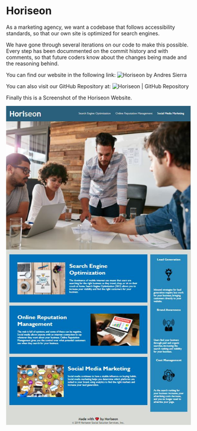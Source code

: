 # Horiseon
As a marketing agency, we want a codebase that follows accessibility standards,
so that our own site is optimized for search engines.

We have gone through several iterations on our code to make this possible.
Every step has been docummented on the commit history and with comments, so that
future coders know about the changes being made and the reasoning behind.

You can find our website in the following link: ![Horiseon by Andres Sierra](https://asierramejia33.github.io/Horiseon/)

You can also visit our GitHub Repository at: ![Horiseon | GitHub Repository](https://github.com/asierramejia33/Horiseon/)

Finally this is a Screenshot of the Horiseon Website.

![screenshot](./assets/images/Screenshot-Final.jpg)
